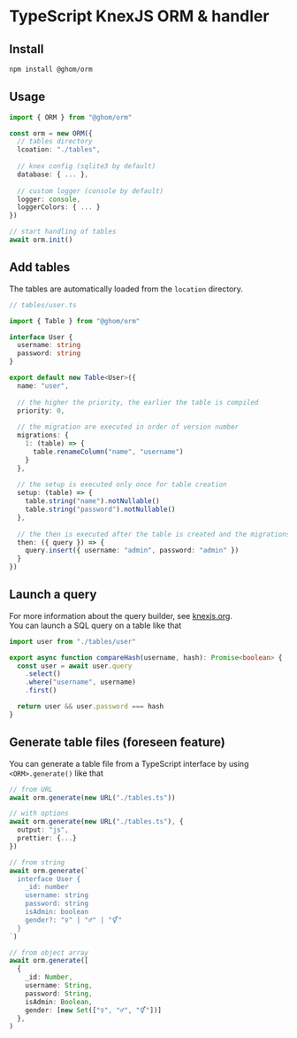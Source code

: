 # TypeScript KnexJS ORM & handler

## Install

```bash
npm install @ghom/orm
```

## Usage

```typescript
import { ORM } from "@ghom/orm"

const orm = new ORM({
  // tables directory
  lcoation: "./tables",
  
  // knex config (sqlite3 by default)
  database: { ... },
  
  // custom logger (console by default)
  logger: console,
  loggerColors: { ... }
})

// start handling of tables
await orm.init()
```

## Add tables

The tables are automatically loaded from the `location` directory.

```typescript
// tables/user.ts

import { Table } from "@ghom/orm"

interface User {
  username: string
  password: string
}

export default new Table<User>({
  name: "user",
  
  // the higher the priority, the earlier the table is compiled
  priority: 0,
  
  // the migration are executed in order of version number
  migrations: {
    1: (table) => {
      table.renameColumn("name", "username")
    }
  },
  
  // the setup is executed only once for table creation
  setup: (table) => {
    table.string("name").notNullable()
    table.string("password").notNullable()
  },
  
  // the then is executed after the table is created and the migrations are runned
  then: ({ query }) => {
    query.insert({ username: "admin", password: "admin" })
  }
})
```

## Launch a query

For more information about the query builder, see [knexjs.org](https://knexjs.org/).  
You can launch a SQL query on a table like that

```typescript
import user from "./tables/user"

export async function compareHash(username, hash): Promise<boolean> {
  const user = await user.query
    .select()
    .where("username", username)
    .first()

  return user && user.password === hash
}
```

## Generate table files (foreseen feature)

You can generate a table file from a TypeScript interface by using `<ORM>.generate()` like that

```typescript
// from URL
await orm.generate(new URL("./tables.ts"))

// with options
await orm.generate(new URL("./tables.ts"), {
  output: "js",
  prettier: {...}
})

// from string
await orm.generate(`
  interface User {
    _id: number
    username: string
    password: string
    isAdmin: boolean
    gender?: "♀" | "♂" | "⚥"
  }
`)

// from object array
await orm.generate([
  {
    _id: Number,
    username: String,
    password: String,
    isAdmin: Boolean,
    gender: [new Set(["♀", "♂", "⚥"])]
  },
)
```
